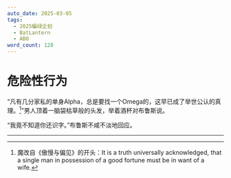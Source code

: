 ```yaml
---
auto_date: 2025-03-05
tags:
  - 2025蝙绿企划
  - BatLantern
  - ABO
word_count: 128
---
```


# 危险性行为

“凡有几分家私的单身Alpha，总是要找一个Omega的，这早已成了举世公认的真理。[^1]”男人顶着一脑袋枯草般的头发，举着酒杯对布鲁斯说。

“我竟不知道你还识字。”布鲁斯不咸不淡地回应。

------

[^1]: 魔改自《傲慢与偏见》的开头：It is a truth universally acknowledged, that a single man in possession of a good fortune must be in want of a wife.

